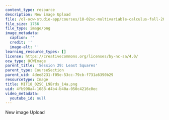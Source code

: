 ```yaml
---
content_type: resource
description: New image Upload
file: /ol-ocw-studio-app/courses/18-02sc-multivariable-calculus-fall-2010/4fb998a41088d4b4b40a050c4216c0ec_MIT18_02SC_L9Brds_14a.png
file_size: 1756
file_type: image/png
image_metadata:
  caption: ''
  credit: ''
  image-alt: ''
learning_resource_types: []
license: https://creativecommons.org/licenses/by-nc-sa/4.0/
ocw_type: OCWImage
parent_title: 'Session 29: Least Squares'
parent_type: CourseSection
parent_uid: 4dee8231-f05e-53cc-79cb-f731a6390b29
resourcetype: Image
title: MIT18_02SC_L9Brds_14a.png
uid: 4fb998a4-1088-d4b4-b40a-050c4216c0ec
video_metadata:
  youtube_id: null
---
```

New image Upload